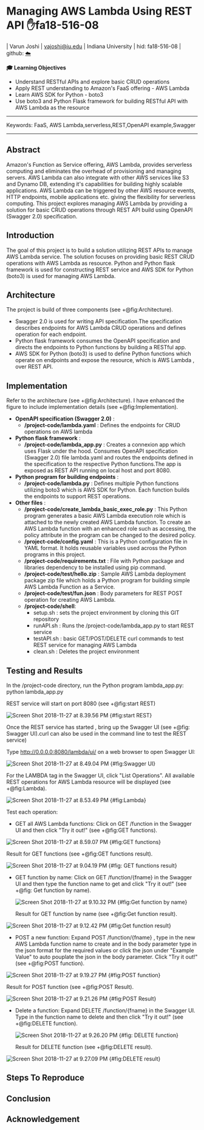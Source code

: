 # Managing AWS Lambda Using REST API :hand:fa18-516-08

| Varun Joshi | vajoshi@iu.edu | Indiana University | hid: fa18-516-08 | github:
[:cloud:](https://github.com/cloudmesh-community/fa18-516-08/blob/master/project-paper/report.md)

**:mortar_board: Learning Objectives**

* Understand RESTful APIs and explore basic CRUD operations
* Apply REST understanding to Amazon's FaaS offering - AWS Lambda
* Learn AWS SDK for Python - boto3
* Use boto3 and Python Flask framework for building RESTful API with AWS Lambda as the resource

---

Keywords: FaaS, AWS Lambda,serverless,REST,OpenAPI example,Swagger

---


## Abstract

Amazon's Function as Service offering, AWS Lambda, provides serverless computing and eliminates the overhead of provisioning and managing servers.
AWS Lambda can also integrate with other AWS services like S3 and Dynamo DB, extending it's capabilities for building highly scalable applications. AWS Lambda can be triggered by other AWS resource events, HTTP endpoints, mobile applications etc. giving the flexibility for serverless computing. This project explores managing AWS Lambda by providing a solution for basic CRUD operations through REST API build using OpenAPI (Swagger 2.0) specification.

## Introduction

The goal of this project is to build a solution utilizing REST APIs to manage AWS Lambda service. The solution focuses on providing basic REST CRUD operations with AWS Lambda as resource. Python and Python flask framework is used for constructing REST service and AWS SDK for Python (boto3) is used for managing AWS Lambda.

## Architecture

The project is build of three components (see +@fig:Architecture).

* Swagger 2.0 is used for writing API specification.The specification describes endpoints for AWS Lambda CRUD operations and defines operation for each endpoint.
* Python flask framework consumes the OpenAPI specification and directs the endpoints to Python functions by building a RESTful app.
* AWS SDK for Python (boto3) is used to define Python functions which operate on endpoints and expose the resource, which is AWS Lambda , over REST API.

## Implementation

Refer to the architecture (see +@fig:Architecture). I have enhanced the figure to include implementation details (see +@fig:Implementation).

* **OpenAPI specification (Swagger 2.0)** :
  - **/project-code/lambda.yaml** : Defines the endpoints for CRUD operations on AWS lambda
* **Python flask framework** :
  - **/project-code/lambda_app.py** : Creates a connexion app which uses Flask under the hood. Consumes OpenAPI specification (Swagger 2.0) file lambda.yaml and routes the endpoints defined in the specification to the respective Python functions.The app is exposed as REST API running on local host and port 8080.
* **Python program for building endpoints** :
  - **/project-code/lambda.py** : Defines multiple Python functions utilizing boto3 which is AWS SDK for Python. Each function builds the endpoints to support REST operations.
* **Other files** :
  - **/project-code/create_lambda_basic_exec_role.py** : This Python program generates a basic AWS Lambda execution role which is attached to the newly created AWS Lambda function. To create an AWS Lambda function with an enhanced role such as accessing, the policy attribute in the program can be changed to the desired policy.
  - **/project-code/config.yaml** : This is a Python configuration file in YAML format. It holds reusable variables used across the Python programs in this project.
  - **/project-code/requirements.txt** : File with Python package and libraries dependency to be installed using pip command.
  - **/project-code/test/hello.zip** : Sample AWS Lambda deployment package zip file which holds a Python program for building simple AWS Lambda Function as a Service.
  - **/project-code/test/fun.json** : Body parameters for REST POST operation for creating AWS Lambda.
  - **/project-code/shell**:
    - setup.sh : sets the project environment by cloning this GIT repository
    - runAPI.sh : Runs the /project-code/lambda_app.py to start REST service
    - testAPI.sh : basic GET/POST/DELETE curl commands to test REST service for managing AWS Lambda
    - clean.sh : Deletes the project environment

## Testing and Results

In the /project-code directory, run the Python program lambda_app.py:
python lambda_app.py

REST service will start on port 8080 (see +@fig:start REST)

![Screen Shot 2018-11-27 at 8.39.56 PM](assets/markdown-img-paste-20181127220402146.png)
{#fig:start REST}

Once the REST service has started , bring up the Swagger UI (see +@fig: Swagger UI).curl can also be used in the command line to test the REST service)

Type http://0.0.0.0:8080/lambda/ui/ on a web browser to open Swagger UI:

![Screen Shot 2018-11-27 at 8.49.04 PM](assets/markdown-img-paste-20181127220427423.png)
{#fig:Swagger UI}

For the LAMBDA tag in the Swagger UI, click "List Operations". All available REST operations for AWS Lambda resource will be displayed (see +@fig:Lambda).

![Screen Shot 2018-11-27 at 8.53.49 PM](assets/markdown-img-paste-20181127220450694.png)
{#fig:Lambda}

Test each operation:
* GET all AWS Lambda functions:
  Click on GET /function in the Swagger UI and then click "Try it out!" (see +@fig:GET functions).

![Screen Shot 2018-11-27 at 8.59.07 PM](assets/markdown-img-paste-20181127220513909.png)
  {#fig:GET functions}

  Result for GET functions (see +@fig:GET functions result).

![Screen Shot 2018-11-27 at 9.04.19 PM](assets/markdown-img-paste-20181127220534175.png)
  {#fig: GET functions result}

* GET function by name:
  Click on GET /function/{fname} in the Swagger UI and then type the function name to get and click "Try it out!" (see +@fig: Get function by name).

  ![Screen Shot 2018-11-27 at 9.10.32 PM](assets/markdown-img-paste-20181127220552531.png)
  {#fig:Get function by name}

  Result for GET function by name (see +@fig:Get function result).

![Screen Shot 2018-11-27 at 9.12.42 PM](assets/markdown-img-paste-20181127220611728.png)
  {#fig:Get function result}

* POST a new function:
  Expand POST /function/{fname} , type in the new AWS Lambda function name to create and in the body parameter type in the json format for the required values or click the json under "Example Value" to auto pouplate the json in the body parameter. Click "Try it out!" (see +@fig:POST function).

![Screen Shot 2018-11-27 at 9.19.27 PM](assets/markdown-img-paste-20181127220628598.png)
  {#fig:POST function}

  Result for POST function (see +@fig:POST Result).

![Screen Shot 2018-11-27 at 9.21.26 PM](assets/markdown-img-paste-20181127220650461.png)
  {#fig:POST Result}

* Delete a function:
  Expand DELETE /function/{fname} in the Swagger UI. Type in the function name to delete and then click "Try it out!" (see +@fig:DELETE function).

  ![Screen Shot 2018-11-27 at 9.26.20 PM](assets/markdown-img-paste-20181127220713847.png)
  {#fig: DELETE function}

  Result for DELETE function (see +@fig:DELETE result).

![Screen Shot 2018-11-27 at 9.27.09 PM](assets/markdown-img-paste-20181127220728802.png)
  {#fig:DELETE result}

## Steps To Reproduce

## Conclusion

## Acknowledgement

